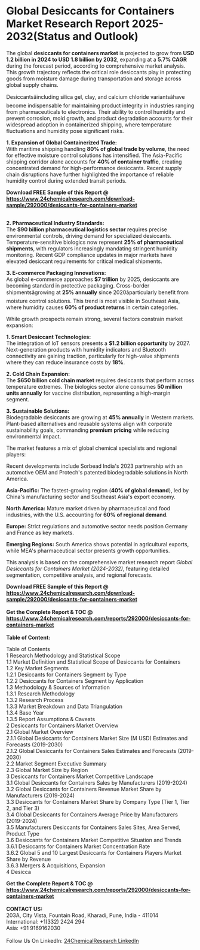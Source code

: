 <h1>Global Desiccants for Containers Market Research Report 2025-2032(Status and Outlook)</h1><p>The global <strong>desiccants for containers market</strong> is projected to grow from <strong>USD 1.2 billion in 2024 to USD 1.8 billion by 2032</strong>, expanding at a <strong>5.7% CAGR</strong> during the forecast period, according to comprehensive market analysis. This growth trajectory reflects the critical role desiccants play in protecting goods from moisture damage during transportation and storage across global supply chains.</p><p>Desiccantsâincluding silica gel, clay, and calcium chloride variantsâhave become indispensable for maintaining product integrity in industries ranging from pharmaceuticals to electronics. Their ability to control humidity and prevent corrosion, mold growth, and product degradation accounts for their widespread adoption in containerized shipping, where temperature fluctuations and humidity pose significant risks.</p><p><strong>1. Expansion of Global Containerized Trade:</strong><br>
With maritime shipping handling <strong>80% of global trade by volume</strong>, the need for effective moisture control solutions has intensified. The Asia-Pacific shipping corridor alone accounts for <strong>40% of container traffic</strong>, creating concentrated demand for high-performance desiccants. Recent supply chain disruptions have further highlighted the importance of reliable humidity control during extended transit periods.</p><div><b>Download FREE Sample of this Report @ 
            <a href="https://www.24chemicalresearch.com/download-sample/292000/desiccants-for-containers-market">
            https://www.24chemicalresearch.com/download-sample/292000/desiccants-for-containers-market</a></b></div><br><p><strong>2. Pharmaceutical Industry Standards:</strong><br>
The <strong>$90 billion pharmaceutical logistics sector</strong> requires precise environmental controls, driving demand for specialized desiccants. Temperature-sensitive biologics now represent <strong>25% of pharmaceutical shipments</strong>, with regulators increasingly mandating stringent humidity monitoring. Recent GDP compliance updates in major markets have elevated desiccant requirements for critical medical shipments.</p><p><strong>3. E-commerce Packaging Innovations:</strong><br>
As global e-commerce approaches <strong>$7 trillion</strong> by 2025, desiccants are becoming standard in protective packaging. Cross-border shipmentsâgrowing at <strong>25% annually</strong> since 2020âparticularly benefit from moisture control solutions. This trend is most visible in Southeast Asia, where humidity causes <strong>60% of product returns</strong> in certain categories.</p><p>While growth prospects remain strong, several factors constrain market expansion:</p><p><strong>1. Smart Desiccant Technologies:</strong><br>
The integration of IoT sensors presents a <strong>$1.2 billion opportunity</strong> by 2027. Next-generation products with humidity indicators and Bluetooth connectivity are gaining traction, particularly for high-value shipments where they can reduce insurance costs by <strong>18%</strong>.</p><p><strong>2. Cold Chain Expansion:</strong><br>
The <strong>$650 billion cold chain market</strong> requires desiccants that perform across temperature extremes. The biologics sector alone consumes <strong>50 million units annually</strong> for vaccine distribution, representing a high-margin segment.</p><p><strong>3. Sustainable Solutions:</strong><br>
Biodegradable desiccants are growing at <strong>45% annually</strong> in Western markets. Plant-based alternatives and reusable systems align with corporate sustainability goals, commanding <strong>premium pricing</strong> while reducing environmental impact.</p><p>The market features a mix of global chemical specialists and regional players:</p><p>Recent developments include Sorbead India's 2023 partnership with an automotive OEM and Protech's patented biodegradable solutions in North America.</p><p><strong>Asia-Pacific:</strong> The fastest-growing region (<strong>40% of global demand</strong>), led by China's manufacturing sector and Southeast Asia's export economy.</p><p><strong>North America:</strong> Mature market driven by pharmaceutical and food industries, with the U.S. accounting for <strong>60% of regional demand</strong>.</p><p><strong>Europe:</strong> Strict regulations and automotive sector needs position Germany and France as key markets.</p><p><strong>Emerging Regions:</strong> South America shows potential in agricultural exports, while MEA's pharmaceutical sector presents growth opportunities.</p><p>This analysis is based on the comprehensive market research report <em>Global Desiccants for Containers Market (2024-2032)</em>, featuring detailed segmentation, competitive analysis, and regional forecasts.</p><div><b>Download FREE Sample of this Report @ 
            <a href="https://www.24chemicalresearch.com/download-sample/292000/desiccants-for-containers-market">
            https://www.24chemicalresearch.com/download-sample/292000/desiccants-for-containers-market</a></b></div><br><div><b>Get the Complete Report & TOC @ 
            <a href="https://www.24chemicalresearch.com/reports/292000/desiccants-for-containers-market">
            https://www.24chemicalresearch.com/reports/292000/desiccants-for-containers-market</a></b></div><br>
            <b>Table of Content:</b><p>Table of Contents<br />
1 Research Methodology and Statistical Scope<br />
1.1 Market Definition and Statistical Scope of Desiccants for Containers<br />
1.2 Key Market Segments<br />
1.2.1 Desiccants for Containers Segment by Type<br />
1.2.2 Desiccants for Containers Segment by Application<br />
1.3 Methodology & Sources of Information<br />
1.3.1 Research Methodology<br />
1.3.2 Research Process<br />
1.3.3 Market Breakdown and Data Triangulation<br />
1.3.4 Base Year<br />
1.3.5 Report Assumptions & Caveats<br />
2 Desiccants for Containers Market Overview<br />
2.1 Global Market Overview<br />
2.1.1 Global Desiccants for Containers Market Size (M USD) Estimates and Forecasts (2019-2030)<br />
2.1.2 Global Desiccants for Containers Sales Estimates and Forecasts (2019-2030)<br />
2.2 Market Segment Executive Summary<br />
2.3 Global Market Size by Region<br />
3 Desiccants for Containers Market Competitive Landscape<br />
3.1 Global Desiccants for Containers Sales by Manufacturers (2019-2024)<br />
3.2 Global Desiccants for Containers Revenue Market Share by Manufacturers (2019-2024)<br />
3.3 Desiccants for Containers Market Share by Company Type (Tier 1, Tier 2, and Tier 3)<br />
3.4 Global Desiccants for Containers Average Price by Manufacturers (2019-2024)<br />
3.5 Manufacturers Desiccants for Containers Sales Sites, Area Served, Product Type<br />
3.6 Desiccants for Containers Market Competitive Situation and Trends<br />
3.6.1 Desiccants for Containers Market Concentration Rate<br />
3.6.2 Global 5 and 10 Largest Desiccants for Containers Players Market Share by Revenue<br />
3.6.3 Mergers & Acquisitions, Expansion<br />
4 Desicca</p><div><b>Get the Complete Report & TOC @ 
            <a href="https://www.24chemicalresearch.com/reports/292000/desiccants-for-containers-market">
            https://www.24chemicalresearch.com/reports/292000/desiccants-for-containers-market</a></b></div><br><b>CONTACT US:</b><br>
            203A, City Vista, Fountain Road, Kharadi, Pune, India - 411014<br>
            International: +1(332) 2424 294<br>
            Asia: +91 9169162030 <br><br>
            Follow Us On LinkedIn: <a href="https://www.linkedin.com/company/24chemicalresearch/">24ChemicalResearch LinkedIn</a>